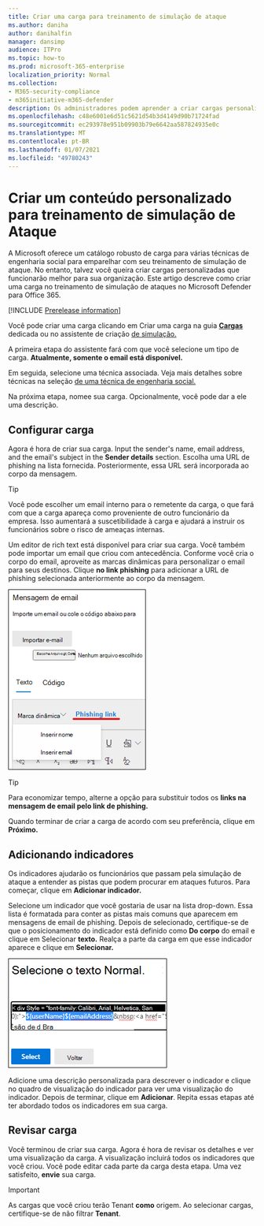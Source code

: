 ```yaml
---
title: Criar uma carga para treinamento de simulação de ataque
ms.author: daniha
author: danihalfin
manager: dansimp
audience: ITPro
ms.topic: how-to
ms.prod: microsoft-365-enterprise
localization_priority: Normal
ms.collection:
- M365-security-compliance
- m365initiative-m365-defender
description: Os administradores podem aprender a criar cargas personalizadas para treinamento de simulação de ataque no Microsoft Defender para Office 365.
ms.openlocfilehash: c48e6001e6d51c5621d54b3d4149d90b71724fad
ms.sourcegitcommit: ec293978e951b09903b79e6642aa587824935e0c
ms.translationtype: MT
ms.contentlocale: pt-BR
ms.lasthandoff: 01/07/2021
ms.locfileid: "49780243"
---
```

# <a name="create-a-custom-payload-for-attack-simulation-training"></a>Criar um conteúdo personalizado para treinamento de simulação de Ataque

A Microsoft oferece um catálogo robusto de carga para várias técnicas de engenharia social para emparelhar com seu treinamento de simulação de ataque. No entanto, talvez você queira criar cargas personalizadas que funcionarão melhor para sua organização. Este artigo descreve como criar uma carga no treinamento de simulação de ataques no Microsoft Defender para Office 365.

[!INCLUDE [Prerelease information](../includes/prerelease.md)]

Você pode criar uma carga  clicando em Criar uma carga na guia [ **Cargas**](https://security.microsoft.com/attacksimulator?viewid=payload) dedicada ou no assistente de criação [de simulação.](attack-simulation-training.md#selecting-a-payload)

A primeira etapa do assistente fará com que você selecione um tipo de carga. **Atualmente, somente o email está disponível.**

Em seguida, selecione uma técnica associada. Veja mais detalhes sobre técnicas na seleção [de uma técnica de engenharia social.](attack-simulation-training.md#selecting-a-social-engineering-technique)

Na próxima etapa, nomee sua carga. Opcionalmente, você pode dar a ele uma descrição.

## <a name="configure-payload"></a>Configurar carga

Agora é hora de criar sua carga. Input the sender's name, email address, and the email's subject in the **Sender details** section. Escolha uma URL de phishing na lista fornecida. Posteriormente, essa URL será incorporada ao corpo da mensagem.

> [!TIP]
> Você pode escolher um email interno para o remetente da carga, o que fará com que a carga apareça como proveniente de outro funcionário da empresa. Isso aumentará a suscetibilidade à carga e ajudará a instruir os funcionários sobre o risco de ameaças internas.

Um editor de rich text está disponível para criar sua carga. Você também pode importar um email que criou com antecedência. Conforme você cria o corpo do email, aproveite as marcas dinâmicas para personalizar o email para seus destinos.  Clique **no link phishing** para adicionar a URL de phishing selecionada anteriormente ao corpo da mensagem.

![Link de phishing e marcas dinâmicas realçadas na criação de carga do Microsoft Defender para Office 365](../../media/attack-sim-preview-payload-email-body.png)

> [!TIP]
> Para economizar tempo, alterne a opção para substituir todos os **links na mensagem de email pelo link de phishing.**

Quando terminar de criar a carga de acordo com seu preferência, clique em **Próximo.**

## <a name="adding-indicators"></a>Adicionando indicadores

Os indicadores ajudarão os funcionários que passam pela simulação de ataque a entender as pistas que podem procurar em ataques futuros. Para começar, clique em **Adicionar indicador.**

Selecione um indicador que você gostaria de usar na lista drop-down. Essa lista é formatada para conter as pistas mais comuns que aparecem em mensagens de email de phishing. Depois de selecionado, certifique-se de que o posicionamento do indicador está definido como **Do corpo** do email e clique em Selecionar **texto.** Realça a parte da carga em que esse indicador aparece e clique em **Selecionar.**

![Texto realçado no corpo da mensagem para adicionar a um indicador no treinamento de simulação de ataque](../../media/attack-sim-preview-select-text.png)

Adicione uma descrição personalizada para descrever o indicador e clique no quadro de visualização do indicador para ver uma visualização do indicador. Depois de terminar, clique em **Adicionar**. Repita essas etapas até ter abordado todos os indicadores em sua carga.

## <a name="review-payload"></a>Revisar carga

Você terminou de criar sua carga. Agora é hora de revisar os detalhes e ver uma visualização da carga. A visualização incluirá todos os indicadores que você criou. Você pode editar cada parte da carga desta etapa. Uma vez satisfeito, **envie** sua carga.

> [!IMPORTANT]
> As cargas que você criou terão Tenant **como** origem. Ao selecionar cargas, certifique-se de não filtrar **Tenant**.

